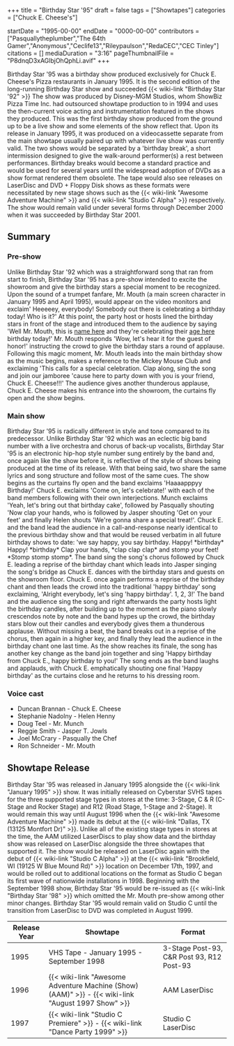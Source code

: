 +++
title = "Birthday Star '95"
draft = false
tags = ["Showtapes"]
categories = ["Chuck E. Cheese's"]


startDate = "1995-00-00"
endDate = "0000-00-00"
contributors = ["Pasquallytheplumber","The 64th Gamer","Anonymous","Ceclife13","Rileypaulson","RedaCEC","CEC Tinley"]
citations = []
mediaDuration = "3:16"
pageThumbnailFile = "P8dnqD3xAGlbjOhQphLi.avif"
+++

Birthday Star '95 was a birthday show produced exclusively for Chuck E. Cheese's Pizza restaurants in January 1995. It is the second edition of the long-running Birthday Star show and succeeded {{< wiki-link "Birthday Star '92" >}} The show was produced by Disney-MGM Studios, whom ShowBiz Pizza Time Inc. had outsourced showtape production to in 1994 and uses the then-current voice acting and instrumentation featured in the shows they produced. This was the first birthday show produced from the ground up to be a live show and some elements of the show reflect that. Upon its release in January 1995, it was produced on a videocassette separate from the main showtape usually paired up with whatever live show was currently valid. The two shows would be separated by a 'birthday break', a short intermission designed to give the walk-around performer(s) a rest between performances. Birthday breaks would become a standard practice and would be used for several years until the widespread adoption of DVDs as a show format rendered them obsolete. The tape would also see releases on LaserDisc and DVD + Floppy Disk shows as these formats were necessitated by new stage shows such as the {{< wiki-link "Awesome Adventure Machine" >}} and {{< wiki-link "Studio C Alpha" >}} respectively. The show would remain valid under several forms through December 2000 when it was succeeded by Birthday Star 2001.

## Summary

### Pre-show

Unlike Birthday Star '92 which was a straightforward song that ran from start to finish, Birthday Star '95 has a pre-show intended to excite the showroom and give the birthday stars a special moment to be recognized. Upon the sound of a trumpet fanfare, Mr. Mouth (a main screen character in January 1995 and April 1995), would appear on the video monitors and exclaim' Heeeeey, everybody! Somebody out there is celebrating a birthday today! Who is it?' At this point, the party host or hosts lined the birthday stars in front of the stage and introduced them to the audience by saying 'Well Mr. Mouth, this is [name here](insert) and they're celebrating their [age here](insert) birthday today!' Mr. Mouth responds 'Wow, let's hear it for the guest of honor!' instructing the crowd to give the birthday stars a round of applause. Following this magic moment, Mr. Mouth leads into the main birthday show as the music begins, makes a reference to the Mickey Mouse Club and exclaiming 'This calls for a special celebration. Clap along, sing the song and join our jamboree 'cause here to party down with you is your friend, Chuck E. Cheese!!!' The audience gives another thunderous applause, Chuck E. Cheese makes his entrance into the showroom, the curtains fly open and the show begins.

### Main show

Birthday Star '95 is radically different in style and tone compared to its predecessor. Unlike Birthday Star '92 which was an eclectic big band number with a live orchestra and chorus of back-up vocalists, Birthday Star '95 is an electronic hip-hop style number sung entirely by the band and, once again like the show before it, is reflective of the style of shows being produced at the time of its release. With that being said, two share the same lyrics and song structure and follow most of the same cues. The show begins as the curtains fly open and the band exclaims 'Haaaapppyy Birthday!' Chuck E. exclaims 'Come on, let's celebrate!' with each of the band members following with their own interjections. Munch exclaims 'Yeah, let's bring out that birthday cake', followed by Pasqually shouting 'Now clap your hands, who is followed by Jasper shouting 'Get on your feet' and finally Helen shouts 'We're gonna share a special treat!'. Chuck E. and the band lead the audience in a call-and-response nearly identical to the previous birthday show and that would be reused verbatim in all future birthday shows to date: 'we say happy, you say birthday. Happy! \*birthday* Happy! \*birthday* Clap your hands, \*clap clap clap* and stomp your feet! \*Stomp stomp stomp\*. The band sing the song's chorus followed by Chuck E. leading a reprise of the birthday chant which leads into Jasper singing the song's bridge as Chuck E. dances with the birthday stars and guests on the showroom floor. Chuck E. once again performs a reprise of the birthday chant and then leads the crowd into the traditional 'happy birthday' song exclaiming, 'Alright everybody, let's sing 'happy birthday'. 1, 2, 3!' The band and the audience sing the song and right afterwards the party hosts light the birthday candles, after building up to the moment as the piano slowly crescendos note by note and the band hypes up the crowd, the birthday stars blow out their candles and everybody gives them a thunderous applause. Without missing a beat, the band breaks out in a reprise of the chorus, then again in a higher key, and finally they lead the audience in the birthday chant one last time. As the show reaches its finale, the song has another key change as the band join together and sing 'Happy birthday from Chuck E., happy birthday to you!' The song ends as the band laughs and applauds, with Chuck E. emphatically shouting one final 'Happy birthday' as the curtains close and he returns to his dressing room.

### Voice cast

- Duncan Brannan - Chuck E. Cheese
- Stephanie Nadolny - Helen Henny
- Doug Teel - Mr. Munch
- Reggie Smith - Jasper T. Jowls
- Joel McCrary - Pasqually the Chef
- Ron Schneider - Mr. Mouth

## Showtape Release

Birthday Star '95 was released in January 1995 alongside the {{< wiki-link "January 1995" >}} show. It was initially released on Cyberstar SVHS tapes for the three supported stage types in stores at the time: 3-Stage, C &amp; R (C-Stage and Rocker Stage) and R12 (Road Stage, 1-Stage and 2-Stage). It would remain this way until August 1996 when the {{< wiki-link "Awesome Adventure Machine" >}} made its debut at the {{< wiki-link "Dallas, TX (13125 Montfort Dr)" >}}. Unlike all of the existing stage types in stores at the time, the AAM utilized LaserDiscs to play show data and the birthday show was released on LaserDisc alongside the three showtapes that supported it. The show would be released on LaserDisc again with the debut of {{< wiki-link "Studio C Alpha" >}} at the {{< wiki-link "Brookfield, WI (19125 W Blue Mound Rd)" >}} location on December 17th, 1997, and would be rolled out to additional locations on the format as Studio C began its first wave of nationwide installations in 1998. Beginning with the September 1998 show, Birthday Star '95 would be re-issued as {{< wiki-link "Birthday Star '98" >}} which omitted the Mr. Mouth pre-show among other minor changes. Birthday Star '95 would remain valid on Studio C until the transition from LaserDisc to DVD was completed in August 1999.

| Release Year | Showtape                                                                                                      | Format                                        |
|--------------|---------------------------------------------------------------------------------------------------------------|-----------------------------------------------|
| 1995         | VHS Tape - January 1995 - September 1998                                                                      | 3-Stage Post-93, C&amp;R Post 93, R12 Post-93 |
| 1996         | {{< wiki-link "Awesome Adventure Machine (Show) (AAM)" >}} - {{< wiki-link "August 1997 Show" >}} | AAM LaserDisc                                 |
| 1997         | {{< wiki-link "Studio C Premiere" >}} - {{< wiki-link "Dance Party 1999" >}}                      | Studio C LaserDisc                            |